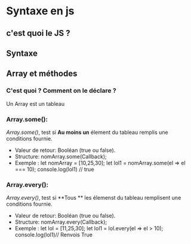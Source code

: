 # Syntaxe en js

## c'est quoi le JS ?

## Syntaxe 

## Array et méthodes
### C'est quoi ? Comment on le déclare ?
Un Array est un tableau 
### Array.some():
*Array.some()*, test si **Au moins un** élement du tableau remplis une conditions fournie.
* Valeur de retour: Booléan (true ou false).
* Structure: nomArray.some(Callback);
* Exemple :
	let  nomArray = [10,25,30];
	let  lol1  =  nomArray.some(el  =>  el  ===  10);
	console.log(lol1) // true
### Array.every():
*Array.every()*, test si **Tous ** les  élemenst du tableau remplisent  une conditions fournie.
* Valeur de retour: Booléan (true ou false).
* Structure: nomArray.every(Callback);
* Exemple :
	let  lol  = [11,25,30];
	let  lol1  =  lol.every(el  =>  el  >  10);
	console.log(lol1)// Renvois True
